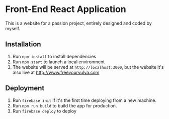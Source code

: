 # Front-End React Application

This is a website for a passion project, entirely designed and coded by myself.

## Installation

1. Run `npm install` to install dependencies
1. Run `npm start` to launch a local environment
1. The website will be served at `http://localhost:3000`, but the website it's also live at http://www.freeyourvulva.com

## Deployment

1. Run `firebase init` if it's the first time deploying from a new machine.
1. Run `npm run build` to build the app for production.
1. Run `firebase deploy` to deploy
